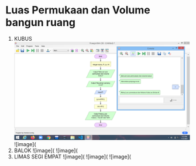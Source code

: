 # Luas Permukaan dan Volume bangun ruang
1. KUBUS
![image](https://github.com/IsmedQalyubi/11.Praktikum-Individu/blob/main/Screenshot%20(158).png) 
![image](
2. BALOK
![image](
![image](
3. LIMAS SEGI EMPAT
![image](
![image](
![image](
